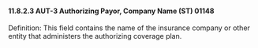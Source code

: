 #### 11.8.2.3 AUT-3 Authorizing Payor, Company Name (ST) 01148

Definition: This field contains the name of the insurance company or other entity that administers the authorizing coverage plan.
